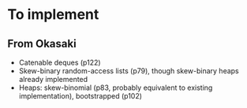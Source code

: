 # To implement

## From Okasaki
- Catenable deques (p122)
- Skew-binary random-access lists (p79), though skew-binary heaps already implemented
- Heaps: skew-binomial (p83, probably equivalent to existing implementation), bootstrapped (p102)